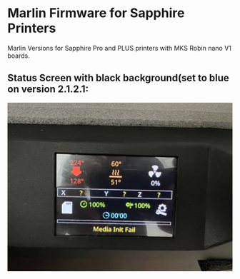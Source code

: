 # Marlin Firmware for Sapphire Printers
Marlin Versions for Sapphire Pro and PLUS printers with MKS Robin nano V1 boards.

## Status Screen with black background(set to blue on version 2.1.2.1:

![alt text](https://github.com/Discharge87/Marlin_for_Sapphire/blob/main/Sapphire_status_display.jpg)

